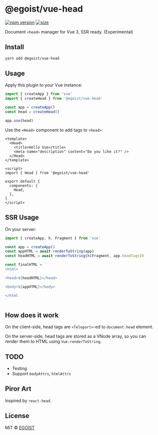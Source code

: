 # @egoist/vue-head

[![npm version](https://badgen.net/npm/v/@egoist/vue-head)](https://npm.im/@egoist/vue-head) [![size](https://badgen.net/bundlephobia/minzip/@egoist/vue-head)](https://bundlephobia.com/result?p=@egoist/vue-head)

Document `<head>` manager for Vue 3, SSR ready. (Experimental)


## Install

```bash
yarn add @egoist/vue-head
```

## Usage

Apply this plugin to your Vue instance:

```js
import { createApp } from 'vue'
import { createHead } from '@egoist/vue-head'

const app = createApp()
const head = createHead()

app.use(head)
```

Use the `<Head>` component to add tags to `<head>`:

```vue
<template>
  <Head>
    <title>Hello Vue</title>
    <meta name="description" content="Do you like it?" />
  </Head>
</template>

<script>
import { Head } from '@egoist/vue-head'

export default {
  components: {
    Head,
  },
}
</script>
```

## SSR Usage

On your server:

```js
import { createApp, h, Fragment } from 'vue'

const app = createApp()
const appHTML = await renderToString(app)
const headHTML = await renderToString(h(Fragment, app.headTags))

const finalHTML = `
<html>

<head>${headHTML}</head>

<body>${appHTML}</body>

</html
`
```

## How does it work

On the client-side, head tags are `<Teleport>`-ed to `document.head` element.

On the server-side, head tags are stored as a VNode array, so you can render them to HTML using `Vue.renderToString`.

## TODO

- Testing
- Support `bodyAttrs`, `htmlAttrs`

## Piror Art

Inspired by `react-head`.

## License

MIT &copy; [EGOIST](https://github.com/egoist/vue-head)
